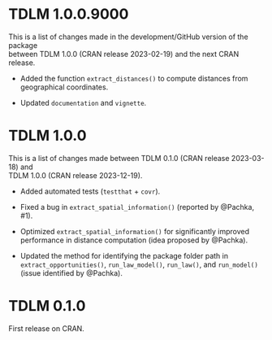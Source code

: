 # TDLM 1.0.0.9000

This is a list of changes made in the development/GitHub version of the package  
between TDLM 1.0.0 (CRAN release 2023-02-19) and the next CRAN release.

* Added the function `extract_distances()` to compute distances from 
geographical coordinates.

* Updated `documentation` and `vignette`.

# TDLM 1.0.0

This is a list of changes made between TDLM 0.1.0 (CRAN release 2023-03-18) and  
TDLM 1.0.0 (CRAN release 2023-12-19).

* Added automated tests (`testthat` + `covr`).

* Fixed a bug in `extract_spatial_information()` (reported by @Pachka, #1).

* Optimized `extract_spatial_information()` for significantly improved 
performance in distance computation (idea proposed by @Pachka).

* Updated the method for identifying the package folder path in 
`extract_opportunities()`, `run_law_model()`, `run_law()`, and `run_model()` 
(issue identified by @Pachka).

# TDLM 0.1.0

First release on CRAN.



